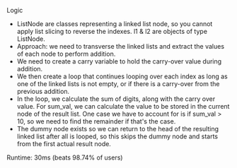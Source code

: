 Logic

- ListNode are classes representing a linked list node, so you cannot apply list slicing to reverse the indexes. l1 & l2 are objects of type ListNode.
- Approach: we need to transverse the linked lists and extract the values of each node to perform addition.
- We need to create a carry variable to hold the carry-over value during addition.
- We then create a loop that continues looping over each index as long as one of the linked lists is not empty, or if there is a carry-over from the previous addition.
- In the loop, we calculate the sum of digits, along with the carry over value. For sum_val, we can calculate the value to be stored in the current node of the result list. One case we have to account for is if sum_val > 10, so we need to find the remainder if that's the case.
- The dummy node exists so we can return to the head of the resulting linked list after all is looped, so this skips the dummy node and starts from the first actual result node.

Runtime: 30ms (beats 98.74% of users)
